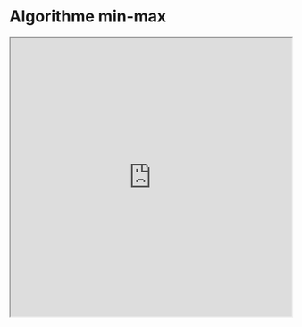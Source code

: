 # Algorithme min-max
<iframe src=https://mozilla.github.io/pdf.js/web/viewer.html?file=https://raw.githubusercontent.com/fortierq/cours/main/jeux/minmax/minmax.pdf#zoom=page-fit&pagemode=none height=500 width=100% allowfullscreen></iframe>